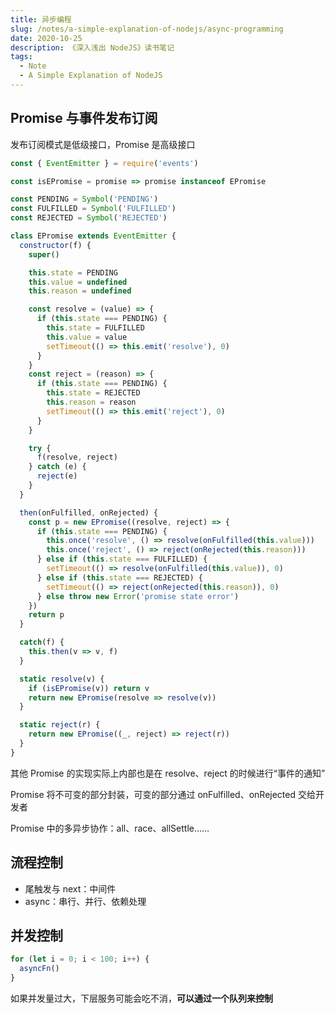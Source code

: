 ```yaml
---
title: 异步编程
slug: /notes/a-simple-explanation-of-nodejs/async-programming
date: 2020-10-25
description: 《深入浅出 NodeJS》读书笔记
tags:
  - Note
  - A Simple Explanation of NodeJS
---
```


## Promise 与事件发布订阅

发布订阅模式是低级接口，Promise 是高级接口

```js
const { EventEmitter } = require('events')

const isEPromise = promise => promise instanceof EPromise

const PENDING = Symbol('PENDING')
const FULFILLED = Symbol('FULFILLED')
const REJECTED = Symbol('REJECTED')

class EPromise extends EventEmitter {
  constructor(f) {
    super()

    this.state = PENDING
    this.value = undefined
    this.reason = undefined

    const resolve = (value) => {
      if (this.state === PENDING) {
        this.state = FULFILLED
        this.value = value
        setTimeout(() => this.emit('resolve'), 0)
      }
    }
    const reject = (reason) => {
      if (this.state === PENDING) {
        this.state = REJECTED
        this.reason = reason
        setTimeout(() => this.emit('reject'), 0)
      }
    }

    try {
      f(resolve, reject)
    } catch (e) {
      reject(e)
    }
  }

  then(onFulfilled, onRejected) {
    const p = new EPromise((resolve, reject) => {
      if (this.state === PENDING) {
        this.once('resolve', () => resolve(onFulfilled(this.value)))
        this.once('reject', () => reject(onRejected(this.reason)))
      } else if (this.state === FULFILLED) {
        setTimeout(() => resolve(onFulfilled(this.value)), 0)
      } else if (this.state === REJECTED) {
        setTimeout(() => reject(onRejected(this.reason)), 0)
      } else throw new Error('promise state error')
    })
    return p
  }

  catch(f) {
    this.then(v => v, f)
  }

  static resolve(v) {
    if (isEPromise(v)) return v
    return new EPromise(resolve => resolve(v))
  }

  static reject(r) {
    return new EPromise((_, reject) => reject(r))
  }
}
```

其他 Promise 的实现实际上内部也是在 resolve、reject 的时候进行“事件的通知”

Promise 将不可变的部分封装，可变的部分通过 onFulfilled、onRejected 交给开发者

Promise 中的多异步协作：all、race、allSettle……

## 流程控制

- 尾触发与 next：中间件
- async：串行、并行、依赖处理

## 并发控制

```js
for (let i = 0; i < 100; i++) {
  asyncFn()
}
```

如果并发量过大，下层服务可能会吃不消，**可以通过一个队列来控制**
